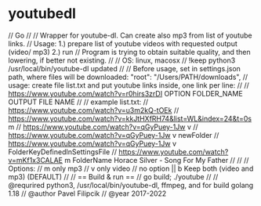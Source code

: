 # youtubedl
// Go
//
//  Wrapper for youtube-dl. Can create also mp3 from list of youtube links.
//  Usage: 1.) prepare list of youtube videos with requested output (video/ mp3) 2.) run
//  Program is trying to obtain suitable quality, and then lowering, if better not existing.
//
//  OS: linux, macosx
//  !keep python3 /usr/local/bin/youtube-dl updated
//
//  Before usage, set in settings.json path, where files will be downloaded:   "root": "/Users/PATH/downloads",
//  usage: create file list.txt and put youtube links inside, one link per line:
//
//  https://www.youtube.com/watch?v=r0hirs3zrDI OPTION FOLDER_NAME OUTPUT FILE NAME
//
//  example list.txt:
//  	https://www.youtube.com/watch?v=u3m2kQ-tOEk
//  	https://www.youtube.com/watch?v=kkJtHXfRH74&list=WL&index=24&t=0s m
//  	https://www.youtube.com/watch?v=qGyPuey-1Jw v
//  	https://www.youtube.com/watch?v=qGyPuey-1Jw v newFolder
//  	https://www.youtube.com/watch?v=qGyPuey-1Jw v FolderKeyDefinedInSettingsFile
//	https://www.youtube.com/watch?v=mKf1x3CALAE m FolderName Horace Silver - Song For My Father
//
//
//   Options:
//				m only mp3
//				v only video
//				no option || b Keep both (video and mp3) (DEFAULT)
//
// == Build & run ==
//  go build; ./youtube
//
//  @requrired python3, /usr/local/bin/youtube-dl, ffmpeg, and for build golang 1.18
//  @author    Pavel Filipcik
//  @year      2017-2022
